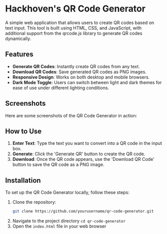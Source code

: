 # Hackhoven's QR Code Generator

A simple web application that allows users to create QR codes based on text input. This tool is built using HTML, CSS, and JavaScript, with additional support from the qrcode.js library to generate QR codes dynamically.

## Features

- **Generate QR Codes**: Instantly create QR codes from any text.
- **Download QR Codes**: Save generated QR codes as PNG images.
- **Responsive Design**: Works on both desktop and mobile browsers.
- **Dark Mode Toggle**: Users can switch between light and dark themes for ease of use under different lighting conditions.

## Screenshots

Here are some screenshots of the QR Code Generator in action:



## How to Use

1. **Enter Text**: Type the text you want to convert into a QR code in the input box.
2. **Generate**: Click the 'Generate QR' button to create the QR code.
3. **Download**: Once the QR code appears, use the 'Download QR Code' button to save the QR code as a PNG image.

## Installation

To set up the QR Code Generator locally, follow these steps:

1. Clone the repository:
   ```bash
   git clone https://github.com/yourusername/qr-code-generator.git
   ```
2. Navigate to the project directory
  `cd qr-code-generator`
3. Open the `index.html` file in your web browser


